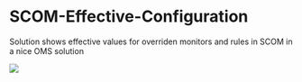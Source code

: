 # SCOM-Effective-Configuration
Solution shows effective values for overriden monitors and rules in SCOM in a nice OMS solution

<a href="https://portal.azure.com/#create/Microsoft.Template/uri/https%3A%2F%2Fraw.githubusercontent.com%2Fstefanrothnet%2FSCOM-Effective-Configuration%2Fmaster%2Fazuredeploy.json" target="_blank">  <img src="http://azuredeploy.net/deploybutton.png"/></a>




